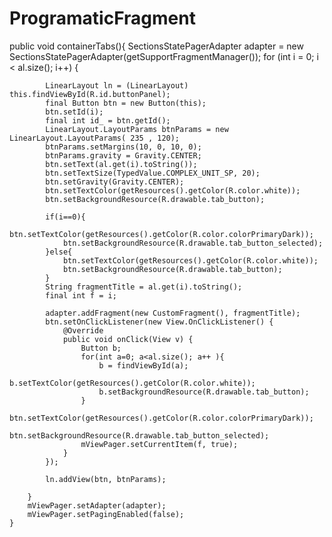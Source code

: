 # ProgramaticFragment



public void containerTabs(){
        SectionsStatePagerAdapter adapter = new SectionsStatePagerAdapter(getSupportFragmentManager());
        for (int i = 0; i < al.size(); i++) {

            LinearLayout ln = (LinearLayout) this.findViewById(R.id.buttonPanel);
            final Button btn = new Button(this);
            btn.setId(i);
            final int id_ = btn.getId();
            LinearLayout.LayoutParams btnParams = new LinearLayout.LayoutParams( 235 , 120);
            btnParams.setMargins(10, 0, 10, 0);
            btnParams.gravity = Gravity.CENTER;
            btn.setText(al.get(i).toString());
            btn.setTextSize(TypedValue.COMPLEX_UNIT_SP, 20);
            btn.setGravity(Gravity.CENTER);
            btn.setTextColor(getResources().getColor(R.color.white));
            btn.setBackgroundResource(R.drawable.tab_button);

            if(i==0){
                btn.setTextColor(getResources().getColor(R.color.colorPrimaryDark));
                btn.setBackgroundResource(R.drawable.tab_button_selected);
            }else{
                btn.setTextColor(getResources().getColor(R.color.white));
                btn.setBackgroundResource(R.drawable.tab_button);
            }
            String fragmentTitle = al.get(i).toString();
            final int f = i;

            adapter.addFragment(new CustomFragment(), fragmentTitle);
            btn.setOnClickListener(new View.OnClickListener() {
                @Override
                public void onClick(View v) {
                    Button b;
                    for(int a=0; a<al.size(); a++ ){
                        b = findViewById(a);
                        b.setTextColor(getResources().getColor(R.color.white));
                        b.setBackgroundResource(R.drawable.tab_button);
                    }
                    btn.setTextColor(getResources().getColor(R.color.colorPrimaryDark));
                    btn.setBackgroundResource(R.drawable.tab_button_selected);
                    mViewPager.setCurrentItem(f, true);
                }
            });

            ln.addView(btn, btnParams);

        }
        mViewPager.setAdapter(adapter);
        mViewPager.setPagingEnabled(false);
    }
